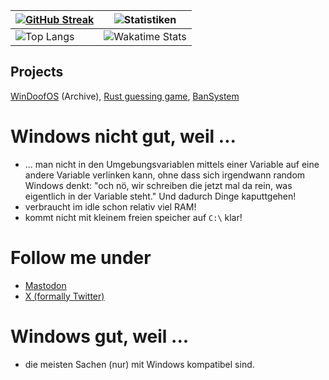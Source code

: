 | [![GitHub Streak](https://streak-stats.demolab.com?user=BachErik&theme=blue-green&date_format=j%20M%5B%20Y%5D)](https://git.io/streak-stats) | ![Statistiken](https://github-readme-stats.vercel.app/api?username=BachErik&count_private=true&show_icons=true&bg_color=161b22&title_color=58a6ff&text_color=c9d1d9&icon_color=196c2e&hide_border=true) |
|-|-|
| ![Top Langs](https://github-readme-stats.vercel.app/api/top-langs/?username=BachErik&show_icons=true&langs_count=10&count_private=true&show_icons=true&bg_color=161b22&title_color=58a6ff&text_color=c9d1d9&icon_color=196c2e&hide_border=true&exclude_repo=WinDoofOS&layout=pie) | ![Wakatime Stats](https://github-readme-stats.vercel.app/api/wakatime?username=BachErik&show_icons=true&bg_color=161b22&title_color=58a6ff&text_color=c9d1d9&icon_color=196c2e&hide_border=true&layout=compact) |


## Projects

[WinDoofOS](https://github.com/BachErik/WinDoofOS) (Archive), [Rust guessing game](https://github.com/BachErik/guessing-game), [BanSystem](https://github.com/toxnix/BanSystem)

# Windows nicht gut, weil ...
- ... man nicht in den Umgebungsvariablen mittels einer Variable auf eine andere Variable verlinken kann, ohne dass sich irgendwann random Windows denkt: "och nö, wir schreiben die jetzt mal da rein, was eigentlich in der Variable steht." Und dadurch Dinge kaputtgehen!
- verbraucht im idle schon relativ viel RAM!
- kommt nicht mit kleinem freien speicher auf `C:\` klar!

# Follow me under
- <a rel="me" href="https://mastodon.social/@BachErik">Mastodon</a>
- [X (formally Twitter)](https://x.com/@BachErik_)

# Windows gut, weil ...
- die meisten Sachen (nur) mit Windows kompatibel sind.
